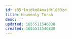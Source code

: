 ```yaml
---
id: z85rlmjdkn84maidtl033zo
title: Heavenly Torah
desc: ''
updated: 1655511546830
created: 1655511546830
---
```


